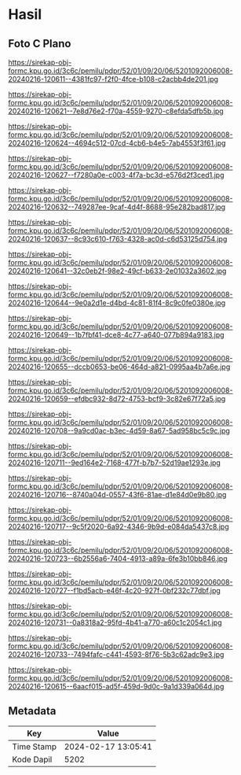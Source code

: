 # Hasil

## Foto C Plano

https://sirekap-obj-formc.kpu.go.id/3c6c/pemilu/pdpr/52/01/09/20/06/5201092006008-20240216-120611--4381fc97-f2f0-4fce-b108-c2acbb4de201.jpg

https://sirekap-obj-formc.kpu.go.id/3c6c/pemilu/pdpr/52/01/09/20/06/5201092006008-20240216-120621--7e8d76e2-f70a-4559-9270-c8efda5dfb5b.jpg

https://sirekap-obj-formc.kpu.go.id/3c6c/pemilu/pdpr/52/01/09/20/06/5201092006008-20240216-120624--4694c512-07cd-4cb6-b4e5-7ab4553f3f61.jpg

https://sirekap-obj-formc.kpu.go.id/3c6c/pemilu/pdpr/52/01/09/20/06/5201092006008-20240216-120627--f7280a0e-c003-4f7a-bc3d-e576d2f3ced1.jpg

https://sirekap-obj-formc.kpu.go.id/3c6c/pemilu/pdpr/52/01/09/20/06/5201092006008-20240216-120632--749287ee-9caf-4d4f-8688-95e282bad817.jpg

https://sirekap-obj-formc.kpu.go.id/3c6c/pemilu/pdpr/52/01/09/20/06/5201092006008-20240216-120637--8c93c610-f763-4328-ac0d-c6d53125d754.jpg

https://sirekap-obj-formc.kpu.go.id/3c6c/pemilu/pdpr/52/01/09/20/06/5201092006008-20240216-120641--32c0eb2f-98e2-49cf-b633-2e01032a3602.jpg

https://sirekap-obj-formc.kpu.go.id/3c6c/pemilu/pdpr/52/01/09/20/06/5201092006008-20240216-120644--9e0a2d1e-d4bd-4c81-81f4-8c9c0fe0380e.jpg

https://sirekap-obj-formc.kpu.go.id/3c6c/pemilu/pdpr/52/01/09/20/06/5201092006008-20240216-120649--1b7fbf41-dce8-4c77-a640-077b894a9183.jpg

https://sirekap-obj-formc.kpu.go.id/3c6c/pemilu/pdpr/52/01/09/20/06/5201092006008-20240216-120655--dccb0653-be06-464d-a821-0995aa4b7a6e.jpg

https://sirekap-obj-formc.kpu.go.id/3c6c/pemilu/pdpr/52/01/09/20/06/5201092006008-20240216-120659--efdbc932-8d72-4753-bcf9-3c82e67f72a5.jpg

https://sirekap-obj-formc.kpu.go.id/3c6c/pemilu/pdpr/52/01/09/20/06/5201092006008-20240216-120708--9a9cd0ac-b3ec-4d59-8a67-5ad958bc5c9c.jpg

https://sirekap-obj-formc.kpu.go.id/3c6c/pemilu/pdpr/52/01/09/20/06/5201092006008-20240216-120711--9ed164e2-7168-477f-b7b7-52d19ae1293e.jpg

https://sirekap-obj-formc.kpu.go.id/3c6c/pemilu/pdpr/52/01/09/20/06/5201092006008-20240216-120716--8740a04d-0557-43f6-81ae-d1e84d0e9b80.jpg

https://sirekap-obj-formc.kpu.go.id/3c6c/pemilu/pdpr/52/01/09/20/06/5201092006008-20240216-120717--9c5f2020-6a92-4346-9b9d-e084da5437c8.jpg

https://sirekap-obj-formc.kpu.go.id/3c6c/pemilu/pdpr/52/01/09/20/06/5201092006008-20240216-120723--6b2556a6-7404-4913-a89a-6fe3b10bb846.jpg

https://sirekap-obj-formc.kpu.go.id/3c6c/pemilu/pdpr/52/01/09/20/06/5201092006008-20240216-120727--f1bd5acb-e46f-4c20-927f-0bf232c77dbf.jpg

https://sirekap-obj-formc.kpu.go.id/3c6c/pemilu/pdpr/52/01/09/20/06/5201092006008-20240216-120731--0a8318a2-95fd-4b41-a770-a60c1c2054c1.jpg

https://sirekap-obj-formc.kpu.go.id/3c6c/pemilu/pdpr/52/01/09/20/06/5201092006008-20240216-120733--7494fafc-c441-4593-8f76-5b3c62adc9e3.jpg

https://sirekap-obj-formc.kpu.go.id/3c6c/pemilu/pdpr/52/01/09/20/06/5201092006008-20240216-120615--6aacf015-ad5f-459d-9d0c-9a1d339a064d.jpg


## Metadata

| Key        | Value               |
| ---------- | ------------------- |
| Time Stamp | 2024-02-17 13:05:41 |
| Kode Dapil | 5202                |



